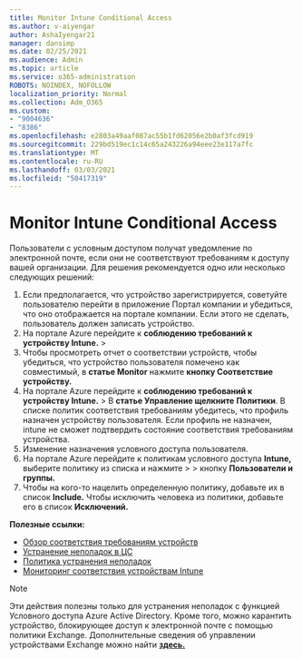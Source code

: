 ```yaml
---
title: Monitor Intune Conditional Access
ms.author: v-aiyengar
author: AshaIyengar21
manager: dansimp
ms.date: 02/25/2021
ms.audience: Admin
ms.topic: article
ms.service: o365-administration
ROBOTS: NOINDEX, NOFOLLOW
localization_priority: Normal
ms.collection: Adm_O365
ms.custom:
- "9004636"
- "8386"
ms.openlocfilehash: e2803a49aaf087ac55b1fd62056e2b0af3fcd919
ms.sourcegitcommit: 229bd519ec1c14c65a243226a94eee23e117a7fc
ms.translationtype: MT
ms.contentlocale: ru-RU
ms.lasthandoff: 03/03/2021
ms.locfileid: "50417319"
---
```

# <a name="monitor-intune-conditional-access"></a>Monitor Intune Conditional Access

Пользователи с условным доступом получат уведомление по электронной почте, если они не соответствуют требованиям к доступу вашей организации. Для решения рекомендуется одно или несколько следующих решений:

1. Если предполагается, что устройство зарегистрируется, советуйте пользователю перейти в приложение Портал компании и убедиться, что оно отображается на портале компании. Если этого не сделать, пользователь должен записать устройство.
1. На портале Azure перейдите к **соблюдению требований к устройству Intune.**  >   
1. Чтобы просмотреть отчет о соответствии устройств, чтобы убедиться, что устройство пользователя помечено как совместимый, в **статье Monitor** нажмите **кнопку Соответствие устройству.**
1. На портале Azure перейдите к **соблюдению требований к устройству Intune.**  >   В **статье Управление щелкните** **Политики**. В списке политик соответствия требованиям убедитесь, что профиль назначен устройству пользователя. Если профиль не назначен, intune не сможет подтвердить состояние соответствия требованиям устройства.
1. Изменение назначения условного доступа пользователя.
1. На портале Azure перейдите к политикам условного доступа **Intune,** выберите политику из списка и нажмите  >    >  кнопку **Пользователи и группы.**
1. Чтобы на кого-то нацелить определенную политику, добавьте их в список **Include.** Чтобы исключить человека из политики, добавьте его в список **Исключений.**

**Полезные ссылки:**

- [Обзор соответствия требованиям устройств](https://docs.microsoft.com/intune/device-compliance-get-started)
- [Устранение неполадок в ЦС](https://docs.microsoft.com/intune/troubleshoot-conditional-access)
- [Политика устранения неполадок](https://docs.microsoft.com/intune/troubleshoot-policies-in-microsoft-intune)
- [Мониторинг соответствия устройствам Intune](https://docs.microsoft.com/intune/compliance-policy-monitor)

> [!NOTE]
> Эти действия полезны только для устранения неполадок с функцией Условного доступа Azure Active Directory. Кроме того, можно карантить устройство, блокирующее доступ к электронной почте с помощью политики Exchange. Дополнительные сведения об управлении устройствами Exchange можно найти [**здесь.**](https://docs.microsoft.com/previous-versions/office/exchange-server-2010/ff959225(v=exchg.141))
